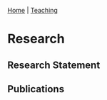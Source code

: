 [Home](README.md)    |    [Teaching](teaching.md)

# Research

## Research Statement

## Publications
